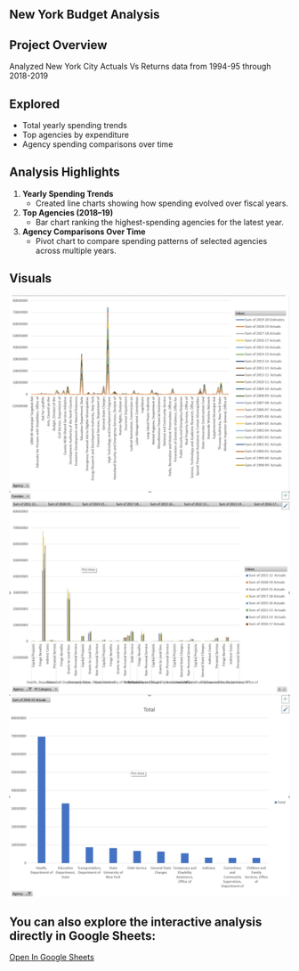## New York Budget Analysis

## Project Overview
 Analyzed New York City Actuals Vs Returns data from 1994-95 through 2018-2019

 ## Explored
 - Total yearly spending trends
- Top agencies by expenditure
- Agency spending comparisons over time

##  Analysis Highlights
1. **Yearly Spending Trends**  
   - Created line charts showing how spending evolved over fiscal years.
2. **Top Agencies (2018–19)**  
   - Bar chart ranking the highest-spending agencies for the latest year.
3. **Agency Comparisons Over Time**  
   - Pivot chart to compare spending patterns of selected agencies across multiple years.

## Visuals
![Yearly Trend](Screenshots/All_Year_Totals.jpg)
![Agency Trend Over Recent Years](Screenshots/AgencyTrend.jpg)
![Top 10 Agencies of 2018-2019](Screenshots/TopAgencies2018.jpg)


## You can also explore the interactive analysis directly in Google Sheets: 
[Open In Google Sheets](https://docs.google.com/spreadsheets/d/1BlB8Y-oRA2FI43g58QAzgAG8N2324u1zXmChZgaYx9U/edit?usp=sharing)

  
  

  
